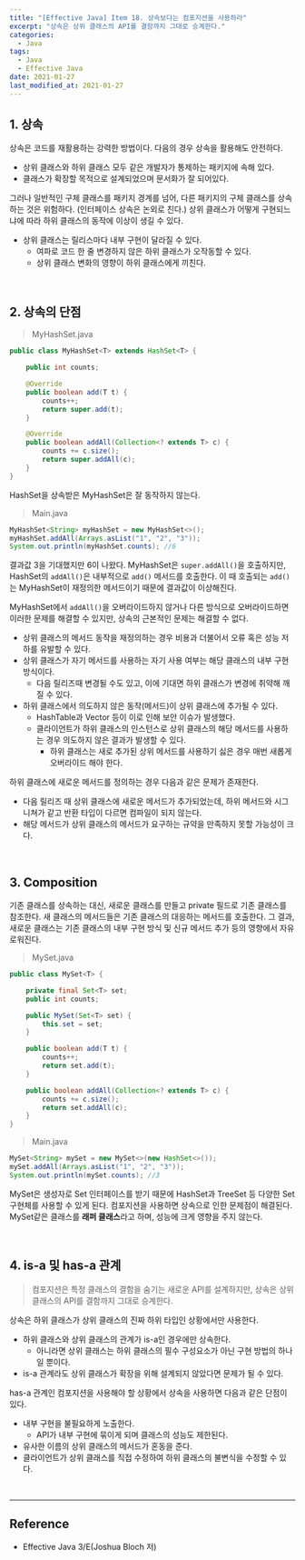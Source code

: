```yaml
---
title: "[Effective Java] Item 18. 상속보다는 컴포지션을 사용하라"
excerpt: "상속은 상위 클래스의 API를 결함까지 그대로 승계한다."
categories:
  - Java
tags:
  - Java
  - Effective Java
date: 2021-01-27
last_modified_at: 2021-01-27
---
```


## 1. 상속

상속은 코드를 재활용하는 강력한 방법이다. 다음의 경우 상속을 활용해도 안전하다.

* 상위 클래스와 하위 클래스 모두 같은 개발자가 통제하는 패키지에 속해 있다.
* 클래스가 확장할 목적으로 설계되었으며 문서화가 잘 되어있다.

그러나 일반적인 구체 클래스를 패키지 경계를 넘어, 다른 패키지의 구체 클래스를 상속하는 것은 위험하다. (인터페이스 상속은 논외로 친다.) 상위 클래스가 어떻게 구현되느냐에 따라 하위 클래스의 동작에 이상이 생길 수 있다.

* 상위 클래스는 릴리스마다 내부 구현이 달라질 수 있다.
  * 여파로 코드 한 줄 변경하지 않은 하위 클래스가 오작동할 수 있다.
  * 상위 클래스 변화의 영향이 하위 클래스에게 끼친다.

<br>

## 2. 상속의 단점

> MyHashSet.java

```java
public class MyHashSet<T> extends HashSet<T> {

    public int counts;

    @Override
    public boolean add(T t) {
        counts++;
        return super.add(t);
    }

    @Override
    public boolean addAll(Collection<? extends T> c) {
        counts += c.size();
        return super.addAll(c);
    }
}
```

HashSet을 상속받은 MyHashSet은 잘 동작하지 않는다.

> Main.java

```java
MyHashSet<String> myHashSet = new MyHashSet<>();
myHashSet.addAll(Arrays.asList("1", "2", "3"));
System.out.println(myHashSet.counts); //6
```

결과값 3을 기대했지만 6이 나왔다. MyHashSet은 ``super.addAll()``을 호출하지만, HashSet의 ``addAll()``은 내부적으로 ``add()`` 메서드를 호출한다. 이 때 호출되는 ``add()``는 MyHashSet이 재정의한 메서드이기 때문에 결과값이 이상해진다.

MyHashSet에서 ``addAll()``을 오버라이드하지 않거나 다른 방식으로 오버라이드하면 이러한 문제를 해결할 수 있지만, 상속의 근본적인 문제는 해결할 수 없다.

* 상위 클래스의 메서드 동작을 재정의하는 경우 비용과 더불어서 오류 혹은 성능 저하를 유발할 수 있다.
* 상위 클래스가 자기 메서드를 사용하는 자기 사용 여부는 해당 클래스의 내부 구현 방식이다.
  * 다음 릴리즈때 변경될 수도 있고, 이에 기대면 하위 클래스가 변경에 취약해 깨질 수 있다.
* 하위 클래스에서 의도하지 않은 동작(메서드)이 상위 클래스에 추가될 수 있다.
  * HashTable과 Vector 등이 이로 인해 보안 이슈가 발생했다.
  * 클라이언트가 하위 클래스의 인스턴스로 상위 클래스의 해당 메서드를 사용하는 경우 의도하지 않은 결과가 발생할 수 있다.
    * 하위 클래스는 새로 추가된 상위 메서드를 사용하기 싫은 경우 매번 새롭게 오버라이드 해야 한다.

하위 클래스에 새로운 메서드를 정의하는 경우 다음과 같은 문제가 존재한다.

* 다음 릴리즈 때 상위 클래스에 새로운 메서드가 추가되었는데, 하위 메서드와 시그니쳐가 같고 반환 타입이 다르면 컴파일이 되지 않는다.
* 해당 메서드가 상위 클래스의 메서드가 요구하는 규약을 만족하지 못할 가능성이 크다.

<br>

## 3. Composition

기존 클래스를 상속하는 대신, 새로운 클래스를 만들고 private 필드로 기존 클래스를 참조한다. 새 클래스의 메서드들은 기존 클래스의 대응하는 메서드를 호출한다. 그 결과, 새로운 클래스는 기존 클래스의 내부 구현 방식 및 신규 메서드 추가 등의 영향에서 자유로워진다.

> MySet.java

```java
public class MySet<T> {

    private final Set<T> set;
    public int counts;

    public MySet(Set<T> set) {
        this.set = set;
    }

    public boolean add(T t) {
        counts++;
        return set.add(t);
    }

    public boolean addAll(Collection<? extends T> c) {
        counts += c.size();
        return set.addAll(c);
    }
}
```

> Main.java

```java
MySet<String> mySet = new MySet<>(new HashSet<>());
mySet.addAll(Arrays.asList("1", "2", "3"));
System.out.println(mySet.counts); //3
```

MySet은 생성자로 Set 인터페이스를 받기 때문에 HashSet과 TreeSet 등 다양한 Set 구현체를 사용할 수 있게 된다. 컴포지션을 사용하면 상속으로 인한 문제점이 해결된다. MySet같은 클래스를 **래퍼 클래스**라고 하며, 성능에 크게 영향을 주지 않는다.

<br>

## 4. is-a 및 has-a 관계

> 컴포지션은 특정 클래스의 결함을 숨기는 새로운 API를 설계하지만, 상속은 상위 클래스의 API를 결함까지 그대로 승계한다.  

상속은 하위 클래스가 상위 클래스의 진짜 하위 타입인 상황에서만 사용한다.

* 하위 클래스와 상위 클래스의 관계가 is-a인 경우에만 상속한다.
  * 아니라면 상위 클래스는 하위 클래스의 필수 구성요소가 아닌 구현 방법의 하나일 뿐이다.
* is-a 관계라도 상위 클래스가 확장을 위해 설계되지 않았다면 문제가 될 수 있다.

has-a 관계인 컴포지션을 사용해야 할 상황에서 상속을 사용하면 다음과 같은 단점이 있다.

* 내부 구현을 불필요하게 노출한다.
  * API가 내부 구현에 묶이게 되며 클래스의 성능도 제한된다.
* 유사한 이름의 상위 클래스의 메서드가 혼동을 준다.
* 클라이언트가 상위 클래스를 직접 수정하여 하위 클래스의 불변식을 수정할 수 있다.

<br>

---

## Reference

* Effective Java 3/E(Joshua Bloch 저)
